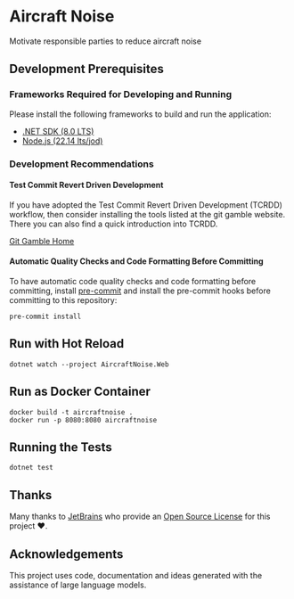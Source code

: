 # Aircraft Noise

Motivate responsible parties to reduce aircraft noise

## Development Prerequisites

### Frameworks Required for Developing and Running

Please install the following frameworks to build and run the application:

- [.NET SDK (8.0 LTS)](http://get.dot.net/)
- [Node.js (22.14 lts/jod)](https://nodejs.org/)

### Development Recommendations

#### Test Commit Revert Driven Development

If you have adopted the Test Commit Revert Driven Development (TCRDD) workflow, then consider installing the tools listed at the git gamble website. There you can also find a quick introduction into TCRDD.

[Git Gamble Home](https://git-gamble.is-cool.dev)

#### Automatic Quality Checks and Code Formatting Before Committing

To have automatic code quality checks and code formatting before committing, install [pre-commit](https://pre-commit.com) and install the pre-commit hooks before committing to this repository:

```shell
pre-commit install
```

## Run with Hot Reload

```shell
dotnet watch --project AircraftNoise.Web
```

## Run as Docker Container

```shell
docker build -t aircraftnoise .
docker run -p 8080:8080 aircraftnoise
```

## Running the Tests

```shell
dotnet test
```

## Thanks

Many thanks to [JetBrains](https://www.jetbrains.com/?from=aircraftnoise) who provide an [Open Source License](https://www.jetbrains.com/community/opensource/) for this project ❤️.

## Acknowledgements

This project uses code, documentation and ideas generated with the assistance of large language models.
